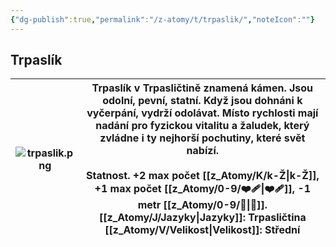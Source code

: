 ```yaml
---
{"dg-publish":true,"permalink":"/z-atomy/t/trpaslik/","noteIcon":""}
---
```


## Trpaslík

| ![trpaslik.png](/img/user/z_img/trpaslik.png) | Trpaslík v Trpasličtině znamená kámen. Jsou odolní, pevní, statní. Když jsou dohnáni k vyčerpání, vydrží odolávat. Místo rychlosti mají nadání pro fyzickou vitalitu a žaludek, který zvládne i ty nejhorší pochutiny, které svět nabízí.<br><br>**Statnost**. +2 max počet [[z_Atomy/K/k-Ž\|k-Ž]], +1 max počet [[z_Atomy/0-9/❤️‍🩹\|❤️‍🩹]], -1 metr [[z_Atomy/0-9/🏃\|🏃]].<br>**[[z_Atomy/J/Jazyky\|Jazyky]]**: Trpasličtina<br>[[z_Atomy/V/Velikost\|Velikost]]: Střední |
| ----------------- | --------------------------------------------------------------------------------------------------------------------------------------------------------------------------------------------------------------------------------------------------------------------------------------------------------------------------------------------------------------------------------------------- |
